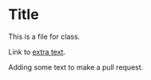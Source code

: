 # Title

This is a file for class.

Link to <a href="https://sarepal.github.io/gitty/extra.txt">extra text</a>.

Adding some text to make a pull request.
